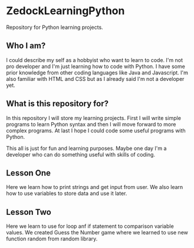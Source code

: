 # ZedockLearningPython
Repository for Python learning projects.

## Who I am?
I could describe my self as a hobbyist who want to learn to code.
I'm not pro developer and I'm just learning how to code with Python.
I have some prior knowledge from other coding languages like Java and Javascript.
I'm also familiar with HTML and CSS but as I already said I'm not a developer yet.

## What is this repository for?
In this repository I will store my learning projects. 
First I will write simple programs to learn Python syntax and then I will move forward to more complex programs.
At last I hope I could code some useful programs with Python. 

This all is just for fun and learning purposes. Maybe one day I'm a developer who can do something useful with skills of coding.

## Lesson One
Here we learn how to print strings and get input from user.
We also learn how to use variables to store data and use it later.

## Lesson Two
Here we learn to use for loop anf if statement to comparison variable values. 
We created Guess the Number game where we learned to use new function random from random library.
